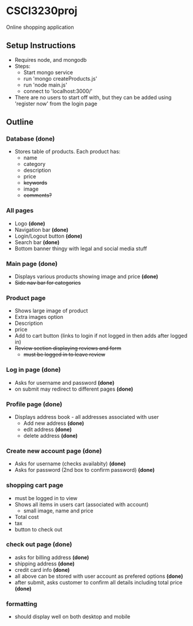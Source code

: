 # CSCI3230proj

Online shopping application

## Setup Instructions
- Requires node, and mongodb
- Steps:
	- Start mongo service
	- run 'mongo createProducts.js'
	- run 'node main.js'
	- connect to 'localhost:3000/'
- There are no users to start off with, but they can be added using 'register now' from the login page

## Outline
### Database **(done)**
- Stores table of products. Each product has:
  - name
  - category
  - description
  - price
  - ~~keywords~~
  - image
  - ~~comments?~~
  
### All pages
- Logo **(done)**
- Navigation bar **(done)**
- Login/Logout button **(done)**
- Search bar **(done)**
- Bottom banner thingy with legal and social media stuff
 
### Main page **(done)**
- Displays various products showing image and price **(done)**
- ~~Side nav bar for categories~~

### Product page
- Shows large image of product
- Extra images option
- Description
- price
- Add to cart button (links to login if not logged in then adds after logged in)
- ~~Review section displaying reviews and form~~
  - ~~must be logged in to leave review~~
  
### Log in page **(done)**
- Asks for username and password **(done)**
- on submit may redirect to different pages **(done)**

### Profile page **(done)**
- Displays address book - all addresses associated with user
  - Add new address **(done)**
  - edit address **(done)**
  - delete address **(done)**

### Create new account page **(done)**
- Asks for username (checks availabity) **(done)**
- Asks for password (2nd box to confirm password) **(done)**

### shopping cart page
- must be logged in to view
- Shows all items in users cart (associated with account)
  - small image, name and price
- Total cost
- tax
- button to check out

### check out page **(done)**
- asks for billing address **(done)**
- shipping address **(done)**
- credit card info **(done)**
- all above can be stored with user account as prefered options **(done)**
- after submit, asks customer to confirm all details including total price **(done)**

### formatting
- should display well on both desktop and mobile
